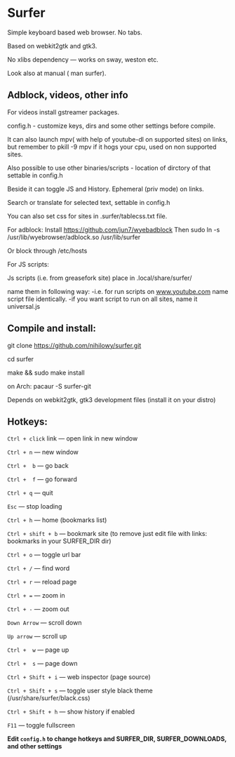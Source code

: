 # Surfer

Simple keyboard based web browser. No tabs.

Based on webkit2gtk and gtk3.

No xlibs dependency &mdash; works on sway, weston etc. 

Look also at manual ( man surfer). 

## Adblock, videos, other info
 
 For videos install gstreamer packages.

 config.h - customize keys, dirs and some other settings before compile. 

 It can also launch mpv( with help of youtube-dl on supported sites) on links,
 but remember to pkill -9 mpv if it hogs your cpu, used on non supported sites.

 Also possible to use other binaries/scripts - location of dirctory of that settable in config.h
 
 Beside it can toggle JS and History. Ephemeral (priv mode) on links.

 Search or translate for selected text, settable in config.h 
  
 You can also set css for sites in .surfer/tablecss.txt file. 

 For adblock:
 Install https://github.com/jun7/wyebadblock
 Then sudo ln -s /usr/lib/wyebrowser/adblock.so /usr/lib/surfer
 
 Or block through /etc/hosts


 For JS scripts:

 Js scripts (i.e. from  greasefork site) place in .local/share/surfer/

 name them in following way:
-i.e. for run scripts on www.youtube.com name script file identically.
-if you want script to run on all sites, name it universal.js

## Compile and install:

  
  git clone https://github.com/nihilowy/surfer.git

  cd surfer

  make &&  sudo make install

  on Arch: pacaur -S surfer-git
  
  Depends on webkit2gtk, gtk3 development files (install it on your distro)

## Hotkeys:

`Ctrl + click` link &mdash; open link in new window

`Ctrl + n` &mdash; new window

`Ctrl +  b` &mdash; go back

`Ctrl +  f` &mdash; go forward

`Ctrl + q` &mdash; quit

`Esc` &mdash; stop loading

`Ctrl + h` &mdash; home (bookmarks list)

`Ctrl + shift + b` &mdash; bookmark site (to remove just edit file with 
links: bookmarks in your SURFER_DIR dir)

`Ctrl + o` &mdash; toggle url bar

`Ctrl + /` &mdash; find word

`Ctrl + r` &mdash; reload page

`Ctrl + =` &mdash; zoom in

`Ctrl + -` &mdash; zoom out

`Down Arrow` &mdash; scroll down

`Up arrow` &mdash; scroll up

`Ctrl +  w` &mdash; page up 

`Ctrl +  s` &mdash; page down

`Ctrl + Shift + i` &mdash; web inspector (page source)

`Ctrl + Shift + s` &mdash; toggle user style black theme 
(/usr/share/surfer/black.css)

`Ctrl + Shift + h` &mdash; show history if enabled

`F11` &mdash; toggle fullscreen




**Edit `config.h` to change hotkeys and SURFER_DIR, SURFER_DOWNLOADS, and other settings**
